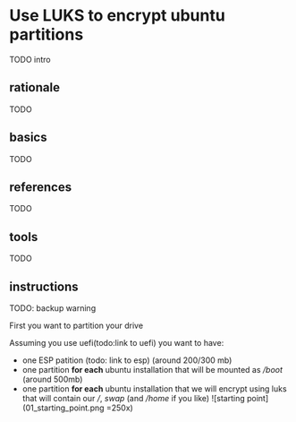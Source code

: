 # Use LUKS to encrypt ubuntu partitions
TODO intro

## rationale
TODO

## basics
TODO

## references
TODO

## tools
TODO

## instructions
TODO: backup warning

First you want to partition your drive

Assuming you use uefi(todo:link to uefi) you want to have:
 - one ESP patition (todo: link to esp) (around 200/300 mb)
 - one partition **for each** ubuntu installation that will be mounted as */boot* (around 500mb)
 - one partition **for each** ubuntu installation that we will encrypt using luks that will contain our */*, *swap* (and */home* if you like)
![starting point](01_starting_point.png =250x)



[encrypting disks on ubuntu]: https://medium.com/@chrishantha/encrypting-disks-on-ubuntu-19-04-b50bfc65182a
[arch lvm on luks]: https://wiki.archlinux.org/index.php/Dm-crypt/Encrypting_an_entire_system#LVM_on_LUKS
[arch wipe disk]: todo
[boot process]: https://linuxhint.com/understanding_boot_process_bios_uefi/
